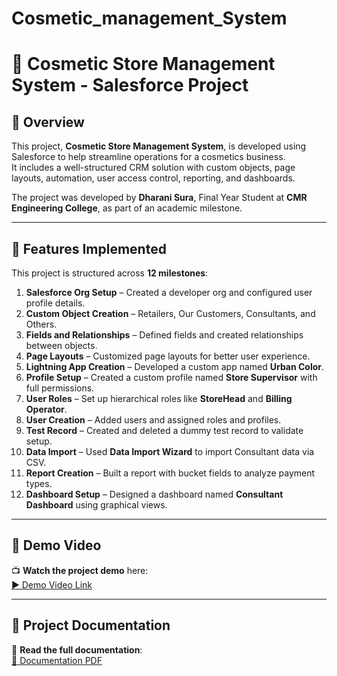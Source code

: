 # Cosmetic_management_System
# 💄 Cosmetic Store Management System - Salesforce Project

## 📌 Overview

This project, **Cosmetic Store Management System**, is developed using Salesforce to help streamline operations for a cosmetics business.  
It includes a well-structured CRM solution with custom objects, page layouts, automation, user access control, reporting, and dashboards.

The project was developed by **Dharani Sura**, Final Year Student at **CMR Engineering College**, as part of an academic milestone.

---

## 🚀 Features Implemented

This project is structured across **12 milestones**:

1. **Salesforce Org Setup** – Created a developer org and configured user profile details.  
2. **Custom Object Creation** – Retailers, Our Customers, Consultants, and Others.  
3. **Fields and Relationships** – Defined fields and created relationships between objects.  
4. **Page Layouts** – Customized page layouts for better user experience.  
5. **Lightning App Creation** – Developed a custom app named **Urban Color**.  
6. **Profile Setup** – Created a custom profile named **Store Supervisor** with full permissions.  
7. **User Roles** – Set up hierarchical roles like **StoreHead** and **Billing Operator**.  
8. **User Creation** – Added users and assigned roles and profiles.  
9. **Test Record** – Created and deleted a dummy test record to validate setup.  
10. **Data Import** – Used **Data Import Wizard** to import Consultant data via CSV.  
11. **Report Creation** – Built a report with bucket fields to analyze payment types.  
12. **Dashboard Setup** – Designed a dashboard named **Consultant Dashboard** using graphical views.

---

## 🎥 Demo Video

📺 **Watch the project demo** here:  
[▶️ Demo Video Link](https://drive.google.com/file/d/1T4sfdUMPN480hXwApZl8mc2WMrHIgClk/view?usp=sharing)  

---

## 📄 Project Documentation

📝 **Read the full documentation**:  
[📂 Documentation PDF](https://drive.google.com/drive/folders/1RxjBiZ1we3-hSNsZWpdVajuu0CTDJrnq?usp=sharing)  
